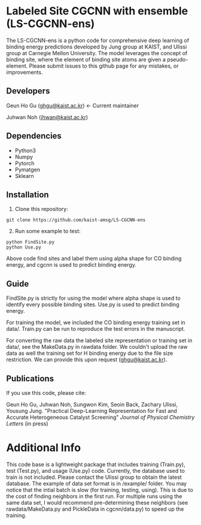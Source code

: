 Labeled Site CGCNN with ensemble (LS-CGCNN-ens)
===========================================
The LS-CGCNN-ens is a python code for comprehensive deep learning of binding energy predictions developed by Jung group at KAIST, and Ulissi group at Carnegie Mellon University. The model leverages the concept of binding site, where the element of binding site atoms are given a pseudo-element. Please submit issues to this github page for any mistakes, or improvements. 

Developers
----------
Geun Ho Gu (ghgu@kaist.ac.kr) <- Current maintainer

Juhwan Noh (jhwan@kaist.ac.kr)

Dependencies
------------
-  Python3
-  Numpy
-  Pytorch
-  Pymatgen
-  Sklearn

Installation
------------
1. Clone this repository:
```
git clone https://github.com/kaist-amsg/LS-CGCNN-ens
```
2. Run some example to test:
```
python FindSite.py 
python Use.py
```
Above code find sites and label them using alpha shape for CO binding energy, and cgcnn is used to predict binding energy.

Guide
-----

FindSite.py is strictly for using the model where alpha shape is used to identify every possible binding sites. Use.py is used to predict binding energy.

For training the model, we included the CO binding energy training set in data/. Train.py can be run to reproduce the test errors in the manuscript. 

For converting the raw data the labeled site representation or training set in data/, see the MakeData.py in rawdata folder. We couldn't upload the raw data as well the training set for H binding energy due to the file size restriction. We can provide this upon request (ghgu@kaist.ac.kr).

   
Publications
------------
If you use this code, please cite:

Geun Ho Gu, Juhwan Noh, Sungwon Kim, Seoin Back, Zachary Ulissi, Yousung Jung. "Practical Deep-Learning Representation for Fast and Accurate Heterogeneous Catalyst Screening" *Journal of Physical Chemistry Letters* (in press) 


Additional Info
===============
This code base is a lightweight package that includes training (Train.py), test (Test.py), and usage (Use.py) code. Currently, the database used to train is not included. Please contact the Ulissi group to obtain the latest database. The example of data set format is in /example/ folder. You may notice that the intial batch is slow (for training, testing, using). This is due to the cost of finding neighbors in the first run. For multiple runs using the same data set, I would recommend pre-determining these neighbors (see rawdata/MakeData.py and PickleData in cgcnn/data.py) to speed up the training. 
